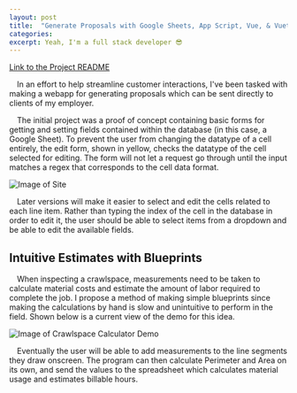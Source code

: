 ```yaml
---
layout: post
title:  "Generate Proposals with Google Sheets, App Script, Vue, & Vuetify"
categories: 
excerpt: Yeah, I'm a full stack developer 😎
---
```


[Link to the Project README](https://github.com/radiosketch/edu/tree/master/Software%20Engineering/Websites/google_sheets_site)

&emsp;In an effort to help streamline customer interactions, I've been tasked with making a webapp for generating proposals which can be sent directly to clients of my employer.   

&emsp;The initial project was a proof of concept containing basic forms for getting and setting fields contained within the database (in this case, a Google Sheet). To prevent the user from changing the datatype of a cell entirely, the edit form, shown in yellow, checks the datatype of the cell selected for editing. The form will not let a request go through until the input matches a regex that corresponds to the cell data format.  

![Image of Site](https://cdn.discordapp.com/attachments/513555424247676929/1035358405788971098/sheets_site_10_27_2022.PNG)

&emsp;Later versions will make it easier to select and edit the cells related to each line item. Rather than typing the index of the cell in the database in order to edit it, the user should be able to select items from a dropdown and be able to edit the available fields.  

## Intuitive Estimates with Blueprints  

&emsp;When inspecting a crawlspace, measurements need to be taken to calculate material costs and estimate the amount of labor required to complete the job. I propose a method of making simple blueprints since making the calculations by hand is slow and unintuitive to perform in the field. Shown below is a current view of the demo for this idea.

![Image of Crawlspace Calculator Demo](https://cdn.discordapp.com/attachments/513555424247676929/1045225340882141214/image.png)  

&emsp;Eventually the user will be able to add measurements to the line segments they draw onscreen. The program can then calculate Perimeter and Area on its own, and send the values to the spreadsheet which calculates material usage and estimates billable hours.


